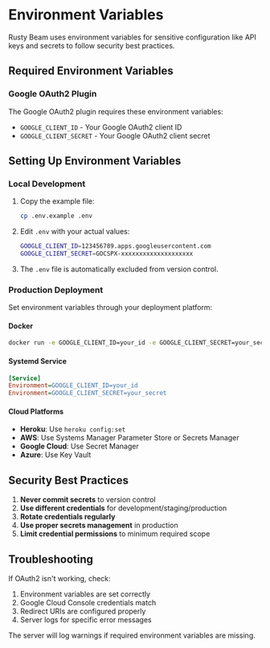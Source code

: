 # Environment Variables

Rusty Beam uses environment variables for sensitive configuration like API keys and secrets to follow security best practices.

## Required Environment Variables

### Google OAuth2 Plugin

The Google OAuth2 plugin requires these environment variables:

- `GOOGLE_CLIENT_ID` - Your Google OAuth2 client ID
- `GOOGLE_CLIENT_SECRET` - Your Google OAuth2 client secret

## Setting Up Environment Variables

### Local Development

1. Copy the example file:
   ```bash
   cp .env.example .env
   ```

2. Edit `.env` with your actual values:
   ```bash
   GOOGLE_CLIENT_ID=123456789.apps.googleusercontent.com
   GOOGLE_CLIENT_SECRET=GOCSPX-xxxxxxxxxxxxxxxxxxxx
   ```

3. The `.env` file is automatically excluded from version control.

### Production Deployment

Set environment variables through your deployment platform:

#### Docker
```bash
docker run -e GOOGLE_CLIENT_ID=your_id -e GOOGLE_CLIENT_SECRET=your_secret rusty-beam
```

#### Systemd Service
```ini
[Service]
Environment=GOOGLE_CLIENT_ID=your_id
Environment=GOOGLE_CLIENT_SECRET=your_secret
```

#### Cloud Platforms
- **Heroku**: Use `heroku config:set`
- **AWS**: Use Systems Manager Parameter Store or Secrets Manager
- **Google Cloud**: Use Secret Manager
- **Azure**: Use Key Vault

## Security Best Practices

1. **Never commit secrets** to version control
2. **Use different credentials** for development/staging/production
3. **Rotate credentials regularly**
4. **Use proper secrets management** in production
5. **Limit credential permissions** to minimum required scope

## Troubleshooting

If OAuth2 isn't working, check:

1. Environment variables are set correctly
2. Google Cloud Console credentials match
3. Redirect URIs are configured properly
4. Server logs for specific error messages

The server will log warnings if required environment variables are missing.